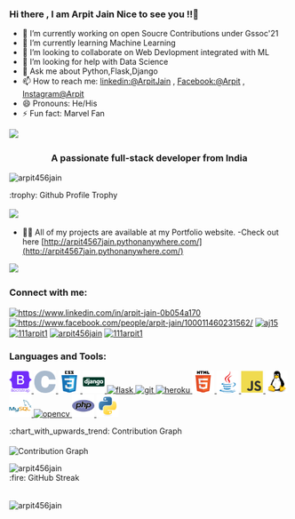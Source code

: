 ### Hi there , I am Arpit Jain Nice to see you !!👋

- 🔭 I’m currently working on open Soucre Contributions under Gssoc'21
- 🌱 I’m currently learning Machine Learning
- 👯 I’m looking to collaborate on Web Devlopment integrated with ML
- 🤔 I’m looking for help with Data Science
- 💬 Ask me about Python,Flask,Django
- 📫 How to reach me: [linkedin:@ArpitJain](https://www.linkedin.com/in/arpit-jain-0b054a170) , [Facebook:@Arpit](https://www.facebook.com/profile.php?id=100011460231562) , [Instagram@Arpit](https://www.instagram.com/111arpit1/)
- 😄 Pronouns: He/His
- ⚡ Fun fact: Marvel Fan

<img src="https://github-readme-stats.vercel.app/api?username=arpit456jain&&show_icons=true&title_color=ffffff&icon_color=bb2acf&text_color=daf7dc&bg_color=151515">



<h3 align="center">A passionate full-stack developer from India</h3>

<p align="left"> <img src="https://komarev.com/ghpvc/?username=arpit456jain&label=Profile%20views&color=0e75b6&style=flat" alt="arpit456jain" /> </p>

<summary>:trophy: Github Profile Trophy</summary>
  <br/>
  <img src="https://github-profile-trophy.vercel.app/?username=arpit456jain&theme=monokai&row=1&no-frame=true&no-bg=true/">


- 👨‍💻 All of my projects are available at my Portfolio website.
-Check out here  [http://arpit4567jain.pythonanywhere.com/](http://arpit4567jain.pythonanywhere.com/)
<img src="https://raw.githubusercontent.com/arpit456jain/arpit456jain/master/code.png">

<h3 align="left">Connect with me:</h3>
<p align="left">
  <a href="https://linkedin.com/in/https://www.linkedin.com/in/arpit-jain-0b054a170" target="blank"><img align="center" src="https://cdn.jsdelivr.net/npm/simple-icons@3.0.1/icons/linkedin.svg" alt="https://www.linkedin.com/in/arpit-jain-0b054a170" height="30" width="40" /></a>
<a href="https://fb.com/https://www.facebook.com/people/arpit-jain/100011460231562/" target="blank"><img align="center" src="https://cdn.jsdelivr.net/npm/simple-icons@3.0.1/icons/facebook.svg" alt="https://www.facebook.com/people/arpit-jain/100011460231562/" height="30" width="40" /></a>
<a href="https://www.codechef.com/users/aj15" target="blank"><img align="center" src="https://cdn.jsdelivr.net/npm/simple-icons@3.1.0/icons/codechef.svg" alt="aj15" height="30" width="40" /></a>
<a href="https://www.hackerrank.com/111arpit1" target="blank"><img align="center" src="https://cdn.jsdelivr.net/npm/simple-icons@3.0.1/icons/hackerrank.svg" alt="111arpit1" height="30" width="40" /></a>
<a href="https://codeforces.com/profile/arpit456jain" target="blank"><img align="center" src="https://cdn.jsdelivr.net/npm/simple-icons@3.0.1/icons/codeforces.svg" alt="arpit456jain" height="30" width="40" /></a>
<a href="https://auth.geeksforgeeks.org/user/111arpit1" target="blank"><img align="center" src="https://cdn.jsdelivr.net/npm/simple-icons@3.0.1/icons/geeksforgeeks.svg" alt="111arpit1" height="30" width="40" /></a>
</p>

<h3 align="left">Languages and Tools:</h3>
<p align="left"> <a href="https://getbootstrap.com" target="_blank"> <img src="https://raw.githubusercontent.com/devicons/devicon/master/icons/bootstrap/bootstrap-plain-wordmark.svg" alt="bootstrap" width="40" height="40"/> </a> <a href="https://www.cprogramming.com/" target="_blank"> <img src="https://raw.githubusercontent.com/devicons/devicon/master/icons/c/c-original.svg" alt="c" width="40" height="40"/> </a> <a href="https://www.w3schools.com/css/" target="_blank"> <img src="https://raw.githubusercontent.com/devicons/devicon/master/icons/css3/css3-original-wordmark.svg" alt="css3" width="40" height="40"/> </a> <a href="https://www.djangoproject.com/" target="_blank"> <img src="https://raw.githubusercontent.com/devicons/devicon/master/icons/django/django-original.svg" alt="django" width="40" height="40"/> </a> <a href="https://flask.palletsprojects.com/" target="_blank"> <img src="https://www.vectorlogo.zone/logos/pocoo_flask/pocoo_flask-icon.svg" alt="flask" width="40" height="40"/> </a> <a href="https://git-scm.com/" target="_blank"> <img src="https://www.vectorlogo.zone/logos/git-scm/git-scm-icon.svg" alt="git" width="40" height="40"/> </a> <a href="https://heroku.com" target="_blank"> <img src="https://www.vectorlogo.zone/logos/heroku/heroku-icon.svg" alt="heroku" width="40" height="40"/> </a> <a href="https://www.w3.org/html/" target="_blank"> <img src="https://raw.githubusercontent.com/devicons/devicon/master/icons/html5/html5-original-wordmark.svg" alt="html5" width="40" height="40"/> </a> <a href="https://www.java.com" target="_blank"> <img src="https://raw.githubusercontent.com/devicons/devicon/master/icons/java/java-original.svg" alt="java" width="40" height="40"/> </a> <a href="https://developer.mozilla.org/en-US/docs/Web/JavaScript" target="_blank"> <img src="https://raw.githubusercontent.com/devicons/devicon/master/icons/javascript/javascript-original.svg" alt="javascript" width="40" height="40"/> </a> <a href="https://www.linux.org/" target="_blank"> <img src="https://raw.githubusercontent.com/devicons/devicon/master/icons/linux/linux-original.svg" alt="linux" width="40" height="40"/> </a> <a href="https://www.mysql.com/" target="_blank"> <img src="https://raw.githubusercontent.com/devicons/devicon/master/icons/mysql/mysql-original-wordmark.svg" alt="mysql" width="40" height="40"/> </a> <a href="https://opencv.org/" target="_blank"> <img src="https://www.vectorlogo.zone/logos/opencv/opencv-icon.svg" alt="opencv" width="40" height="40"/> </a> <a href="https://www.php.net" target="_blank"> <img src="https://raw.githubusercontent.com/devicons/devicon/master/icons/php/php-original.svg" alt="php" width="40" height="40"/> </a> <a href="https://www.python.org" target="_blank"> <img src="https://raw.githubusercontent.com/devicons/devicon/master/icons/python/python-original.svg" alt="python" width="40" height="40"/> </a> </p>

<summary>:chart_with_upwards_trend: Contribution Graph </summary>
   <br/>
   <img src="https://activity-graph.herokuapp.com/graph?username=arpit456jain&theme=xcode" alt="Contribution Graph" align="center" />


<p><img align="left" src="https://github-readme-stats.vercel.app/api/top-langs?username=arpit456jain&show_icons=true&locale=en&layout=compact" alt="arpit456jain" /></p>
<br>
 <summary>:fire: GitHub Streak</summary>
 <br>
<p><img align="center" src="https://github-readme-streak-stats.herokuapp.com/?user=arpit456jain&" alt="arpit456jain" /></p>
